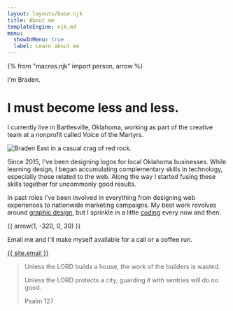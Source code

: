 ```yaml
---
layout: layouts/base.njk
title: About me
templateEngine: njk,md
menu:
  showInMenu: true
  label: Learn about me
---
```


{% from "macros.njk" import person, arrow %}

I'm Braden.

# I must become less and less.

I currently live in Bartlesville, Oklahoma, working as part of the creative team at a nonprofit called Voice of the Martyrs.

![Braden East in a casual crag of red rock.](/img/braden-climbing.jpg)

Since 2015, I've been designing logos for local Oklahoma businesses. While learning design, I began accumulating complementary skills in technology, especially those related to the web. Along the way I started fusing these skills together for uncommonly good results.

In past roles I've been involved in everything from designing web experiences to nationwide marketing campaigns. My best work revolves around [graphic design](/design), but I sprinkle in a little [coding](/code) every now and then.

{{ arrow(1, -320, 0, 30) }}

Email me and I'll make myself available for a call or a coffee run.

[{{ site.email }}](mailto:{{site.email}})

> Unless the LORD builds a house, the work of the builders is wasted.
>
> Unless the LORD protects a city, guarding it with sentries will do no good.
>
> <div class="light-text">Psalm 127</div>
